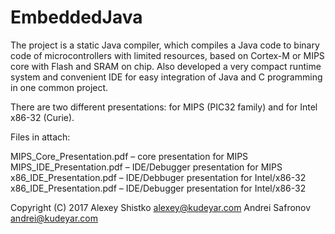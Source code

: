 # EmbeddedJava

The project is a static Java compiler, which compiles a Java code to binary code of microcontrollers with limited resources, based on Cortex-M or MIPS core with Flash and SRAM on chip. 
Also developed a very compact runtime system and convenient IDE for easy integration of Java and C programming in one common project.

There are two different presentations: for MIPS (PIC32 family) and for Intel x86-32 (Curie).

Files in attach:

MIPS_Core_Presentation.pdf – core presentation for MIPS
MIPS_IDE_Presentation.pdf – IDE/Debugger presentation for MIPS
x86_IDE_Presentation.pdf – IDE/Debbuger presentation for Intel/x86-32   
x86_IDE_Presentation.pdf – IDE/Debugger presentation for Intel/x86-32  

Copyright (C) 2017
Alexey Shistko     alexey@kudeyar.com
Andrei Safronov    andrei@kudeyar.com
